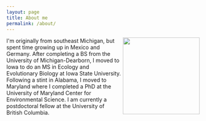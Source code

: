 ```yaml
---
layout: page
title: About me
permalink: /about/
---
```


<img align="right" src="https://agougher.github.io/images/photo.jpg" width="200">
I'm originally from southeast Michigan, but spent time growing up in Mexico and Germany. After completing a BS from the University of Michigan-Dearborn, I moved to Iowa to do an MS in Ecology and Evolutionary Biology at Iowa State University. Following a stint in Alabama, I moved to Maryland where I completed a PhD at the University of Maryland Center for Environmental Science. I am currently a postdoctoral fellow at the University of British Columbia.

<br clear="right"/> 
